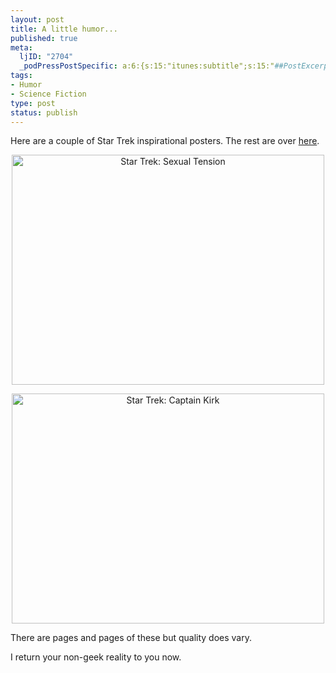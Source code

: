 ```yaml
--- 
layout: post
title: A little humor...
published: true
meta: 
  ljID: "2704"
  _podPressPostSpecific: a:6:{s:15:"itunes:subtitle";s:15:"##PostExcerpt##";s:14:"itunes:summary";s:15:"##PostExcerpt##";s:15:"itunes:keywords";s:17:"##WordPressCats##";s:13:"itunes:author";s:10:"##Global##";s:15:"itunes:explicit";s:7:"Default";s:12:"itunes:block";s:7:"Default";}
tags: 
- Humor
- Science Fiction
type: post
status: publish
---
```

Here are a couple of Star Trek inspirational posters. The rest are over <a href="http://echosphere.net/star_trek_insp/star_trek_insp.html">here</a>.

<p align="center"><a href="http://www.flickr.com/photos/albill/1199659529/" title="Photo Sharing"><img src="http://farm2.static.flickr.com/1403/1199659529_0390d2bc0b.jpg" width="500" height="368" alt="Star Trek: Sexual Tension" /></a></p>

<p align="center"><a href="http://www.flickr.com/photos/albill/1199659277/" title="Photo Sharing"><img src="http://farm2.static.flickr.com/1132/1199659277_d767ffa987.jpg" width="500" height="368" alt="Star Trek: Captain Kirk" /></a></p>

There are pages and pages of these but quality does vary.

I return your non-geek reality to you now.
